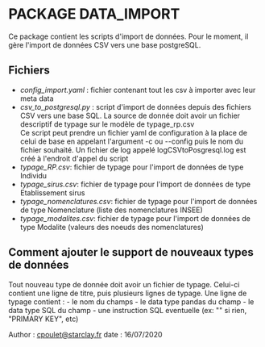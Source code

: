 PACKAGE DATA_IMPORT
===================


Ce package contient les scripts d'import de données.
Pour le moment, il gère l'import de données CSV vers une base postgreSQL.


Fichiers 
--------

- *config_import.yaml* : fichier contenant tout les csv à importer avec leur meta data
- *csv_to_postgresql.py* : script d'import de données depuis des fichiers CSV vers une base SQL.
    La source de donnée doit avoir un fichier descriptif de typage sur le modèle de typage_rp.csv  
    Ce script peut prendre un fichier yaml de configuration à la place de celui de base en appelant l'argument -c ou --config puis le nom du fichier souhaité.
    Un fichier de log appelé logCSVtoPosgresql.log est créé à l'endroit d'appel du script
- *typage_RP.csv*: fichier de typage pour l'import de données de type Individu
- *typage_sirus.csv*: fichier de typage pour l'import de données de type Etablissement sirus
- *typage_nomenclatures.csv*: fichier de typage pour l'import de données de type Nomenclature (liste des nomenclatures INSEE)
- *typage_modalites.csv*: fichier de typage pour l'import de données de type Modalite (valeurs des noeuds des nomenclatures)


Comment ajouter le support de nouveaux types de données
-------------------------------------------------------

Tout nouveau type de donnée doit avoir un fichier de typage.
Celui-ci contient une ligne de titre, puis plusieurs lignes de typage.
Une ligne de typage contient :
    - le nom du champs
    - le data type pandas du champ
    - le data type SQL du champ
    - une instruction SQL eventuelle (ex: "" si rien, "PRIMARY KEY", etc)
    



Author : cpoulet@starclay.fr
date : 16/07/2020